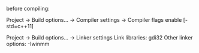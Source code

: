before compiling:


Project -> Build options... -> Compiler settings -> Compiler flags
	enable [-std=c++11]

Project -> Build options... -> Linker settings
	Link libraries:
		gdi32
	Other linker options:
		-Iwinmm